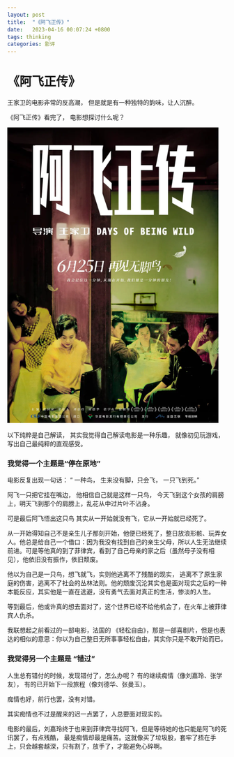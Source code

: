 ```yaml
---
layout: post
title:  "《阿飞正传》"
date:   2023-04-16 00:07:24 +0800
tags: thinking
categories: 影评
---
```


#  《阿飞正传》

王家卫的电影非常的反高潮， 但是就是有一种独特的韵味，让人沉醉。

《阿飞正传》看完了， 电影想探讨什么呢？ 

![image-20230416002249839](assets/images/还真是喜欢看王家卫的电影/image-20230416002249839.png)

以下纯粹是自己解读， 其实我觉得自己解读电影是一种乐趣， 就像初见玩游戏， 写出自己最纯粹的直观感受。

### 我觉得一个主题是“停在原地” 

电影反复出现一句话： “ 一种鸟， 生来没有脚，只会飞， 一只飞到死。”

阿飞一只把它挂在嘴边， 他相信自己就是这样一只鸟， 今天飞到这个女孩的肩膀上，明天飞到那个的肩膀上，乱花从中过片叶不沾身。

可是最后阿飞悟出这只鸟  其实从一开始就没有飞，它从一开始就已经死了。

从一开始得知自己不是亲生儿子那刻开始，他便已经死了，整日放浪形骸、玩弄女人。他总是给自己一个借口：因为我没有找到自己的亲生父母，所以人生无法继续前进。可是等他真的到了菲律宾，看到了自己母亲的家之后（虽然母子没有相见），他依旧没有振作，依旧颓废。

他以为自己是一只鸟，想飞就飞，实则他逃离不了残酷的现实， 逃离不了原生家庭的伤害，逃离不了社会的丛林法则。他的颓废沉沦其实也是面对现实之后的一种本能反应，其实他是一直在逃避，没有勇气去面对真正的生活，惨淡的人生。

等到最后，他或许真的想去面对了，这个世界已经不给他机会了，在火车上被菲律宾人仇杀。

我联想起之前看过的一部电影，法国的 《轻松自由》，那是一部喜剧片，但是也表达的相似的意思：你以为自己整日无所事事轻松自由，其实你只是不敢开始而已。

### 我觉得另一个主题是 “错过”

人生总有错付的时候，发现错付了，怎么办呢？ 有的继续痴情（像刘嘉玲、张学友）， 有的已开始下一段旅程（像刘德华、张曼玉）。

痴情也好，前行也罢，没有对错。

其实痴情也不过是醒来的迟一点罢了，人总要面对现实的。

电影的最后，刘嘉玲终于也来到菲律宾寻找阿飞，但是等待她的也只能是阿飞的死讯罢了，有点残酷， 最是痴情却最是痛苦。这就像买了垃圾股，套牢了捂在手上，只会越套越深，只有割了，放手了，才能避免心碎啊。





